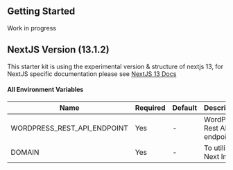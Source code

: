 ## Getting Started
Work in progress

## NextJS Version (13.1.2)
This starter kit is using the experimental version & structure of nextjs 13, for NextJS specific documentation please see [NextJS 13 Docs](https://beta.nextjs.org/docs/)


#### All Environment Variables

| Name                               | Required | Default | Description                                       |
| ---------------------------------- | -------- | -       | ------------------------------------------------- |
| WORDPRESS_REST_API_ENDPOINT        | Yes      | -       | WordPress Rest API endpoit                        |
| DOMAIN                             | Yes      | -       | To utilize Next Image                             |
